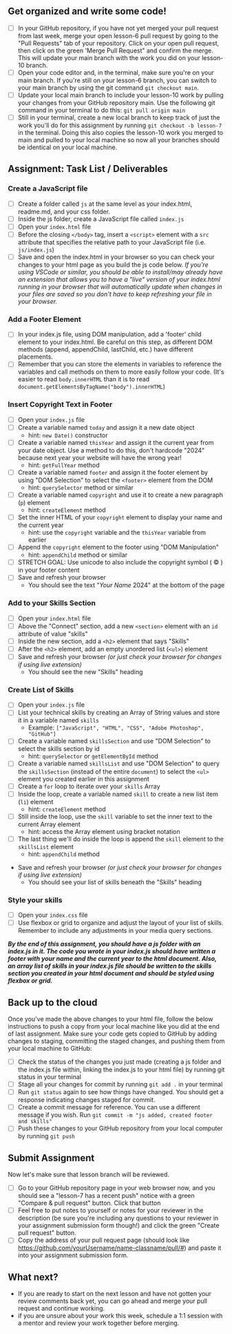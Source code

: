 ## Get organized and write some code!
- [ ] In your GitHub repository, if you have not yet merged your pull request from last week, merge your open lesson-6 pull request by going to the "Pull Requests" tab of your repository. Click on your open pull request, then click on the green 'Merge Pull Request" and confirm the merge. This will update your main branch with the work you did on your lesson-10 branch.
- [ ] Open your code editor and, in the terminal, make sure you're on your main branch. If you're still on your lesson-6 branch, you can switch to your main branch by using the git command `git checkout main`.
- [ ] Update your local main branch to include your lesson-10 work by pulling your changes from your GitHub repository main. Use the following git command in your terminal to do this: `git pull origin main`
- [ ] Still in your terminal, create a new local branch to keep track of just the work you'll do for this assignment by running `git checkout -b lesson-7` in the terminal. Doing this also copies the lesson-10 work you merged to main and pulled to your local machine so now all your branches should be identical on your local machine.

## Assignment: Task List / Deliverables

### Create a JavaScript file
- [ ] Create a folder called `js` at the same level as your index.html, readme.md, and your css folder.
- [ ] Inside the js folder, create a JavaScript file called `index.js`
- [ ] Open your `index.html` file
- [ ] Before the closing `</body>` tag, insert a `<script>` element with a `src` attribute that specifies the relative path to your JavaScript file (i.e. `js/index.js`)
- [ ] Save and open the index.html in your browser so you can check your changes to your html page as you build the js code below.  _If you're using VSCode or similar, you should be able to install/may already have an extension that allows you to have a "live" version of your index.html running in your browser that will automatically update when changes in your files are saved so you don't have to keep refreshing your file in your browser._

### Add a Footer Element
- [ ] In your index.js file, using DOM manipulation, add a 'footer' child element to your index.html.  Be careful on this step, as different DOM methods (append, appendChild, lastChild, etc.) have different placements.
- [ ] Remember that you can store the elements in variables to reference the variables and call methods on them to more easily follow your code. (It's easier to read `body.innerHTML` than it is to read `document.getElementsByTagName("body").innerHTML`)

### Insert Copyright Text in Footer
- [ ] Open your `index.js` file
- [ ] Create a variable named `today` and assign it a new date object
  - hint: `new Date()` constructor
- [ ] Create a variable named `thisYear` and assign it the current year from your date object. Use a method to do this, don't hardcode "2024" because next year your website will have the wrong year! 
  - hint: `getFullYear` method
- [ ] Create a variable named `footer` and assign it the footer element by using "DOM Selection" to select the `<footer>` element from the DOM
  - hint: `querySelector` method or similar
- [ ] Create a variable named `copyright` and use it to create a new paragraph (`p`) element
  - hint: `createElement` method
- [ ] Set the inner HTML of your `copyright` element to display your name and the current year
  - hint: use the `copyright` variable and the `thisYear` variable from earlier
- [ ] Append the `copyright` element to the footer using "DOM Manipulation"
  - hint: `appendChild` method or similar
- [ ] STRETCH GOAL: Use unicode to also include the copyright symbol ( &copy; ) in your footer content
- [ ] Save and refresh your browser
  - You should see the text "_Your Name_ 2024" at the bottom of the page

### Add to your Skills Section
- [ ] Open your `index.html` file
- [ ] Above the "Connect" section, add a new `<section>` element with an `id` attribute of value "skills"
- [ ] Inside the new section, add a `<h2>` element that says "Skills"
- [ ] After the `<h2>` element, add an empty unordered list (`<ul>`) element
- [ ] Save and refresh your browser _(or just check your browser for changes if using live extension)_
  - You should see the new "Skills" heading

### Create List of Skills
- [ ] Open your `index.js` file
- [ ] List your technical skills by creating an Array of String values and store it in a variable named `skills`
  - Example: `["JavaScript", "HTML", "CSS", "Adobe Photoshop", "GitHub"]`
- [ ] Create a variable named `skillsSection` and use "DOM Selection" to select the skills section by id
  - hint: `querySelector` or `getElementById` method
- [ ] Create a variable named `skillsList` and use "DOM Selection" to query the `skillsSection` (instead of the entire `document`) to select the `<ul>` element you created earlier in this assignment
- [ ] Create a `for` loop to iterate over your `skills` Array
- [ ] Inside the loop, create a variable named `skill` to create a new list item (`li`) element
  - hint: `createElement` method
- [ ] Still inside the loop, use the `skill` variable to set the inner text to the current Array element
  - hint: access the Array element using bracket notation
- [ ] The last thing we'll do inside the loop is append the `skill` element to the `skillsList` element
  - hint: `appendChild` method
- Save and refresh your browser _(or just check your browser for changes if using live extension)_
  - You should see your list of skills beneath the "Skills" heading
 
### Style your skills
 - [ ] Open your `index.css` file
 - [ ] Use flexbox or grid to organize and adjust the layout of your list of skills.  Remember to include any adjustments in your media query sections.

**_By the end of this assignment, you should have a js folder with an index.js in it.  The code you wrote in your index.js should have written a footer with your name and the current year to the html document.  Also, an array list of skills in your index.js file should be written to the skills section you created in your html document and should be styled using flexbox or grid._**

## Back up to the cloud
Once you've made the above changes to your html file, follow the below instructions to push a copy from your local machine like you did at the end of last assignment. Make sure your code gets copied to GitHub by adding changes to staging, committing the staged changes, and pushing them from your local machine to GitHub:

- [ ] Check the status of the changes you just made (creating a js folder and the index.js file within, linking the index.js to your html file) by running git status in your terminal
- [ ] Stage all your changes for commit by running `git add .` in your terminal
- [ ] Run `git status` again to see how things have changed. You should get a response indicating changes staged for commit.
- [ ] Create a commit message for reference. You can use a different message if you wish. Run `git commit -m "js added, created footer and skills"`
- [ ] Push these changes to your GitHub repository from your local computer by running `git push`

## Submit Assignment
Now let's make sure that lesson branch will be reviewed.

- [ ] Go to your GitHub repository page in your web browser now, and you should see a "lesson-7 has a recent push" notice with a green "Compare & pull request" button. Click that button
- [ ] Feel free to put notes to yourself or notes for your reviewer in the description (be sure you're including any questions to your reviewer in your assignment submission form though!) and click the green "Create pull request" button.
- [ ] Copy the address of your pull request page (should look like https://github.com/yourUsername/name-classname/pull/#) and paste it into your assignment submission form.

## What next?
   - If you are ready to start on the next lesson and have not gotten your review comments back yet, you can go ahead and merge your pull request and continue working.
   - if you are unsure about your work this week, schedule a 1:1 session with a mentor and review your work together before merging.
